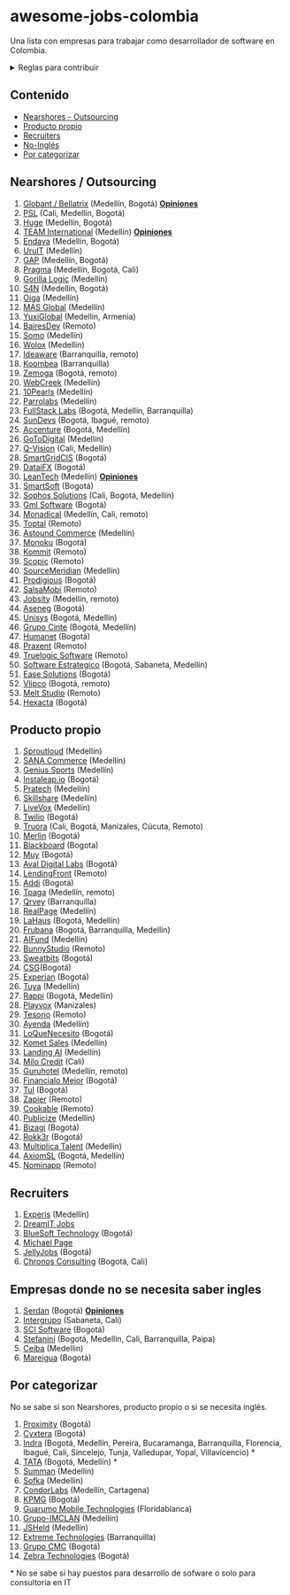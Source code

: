 # awesome-jobs-colombia

Una lista con empresas para trabajar como desarrollador de software en Colombia.

<details>
  <summary>Reglas para contribuir</summary>
  
  ## Reglas 
  1. Si la empresa desarrolla principalmente para otras compañías, se debe colocar en categoría "Nearshore" (nearshore para esta lista se puede tomar como sinónimo de "outsourcing" o "agencia")
  2. Sólo agregar empresas con página de Careers o en su defecto con vacantes posteadas regularmente por LinkedIn. Esto se hace con el fin de mantener en este listado empresas que esten contratando regularmente, así se mantendrá vigente por más tiempo y es más útil para los devs que la visiten.
 3. Los PRs se pueden realizar por medio de "patches" o creando nuevas ramas y haciendo merge request.
 4. Si se tienen dudas respecto a algo por agregar/modificar se puede crear un issue. O hacer directamente el cambio + PR; dentro del PR se discutirá la duda. 
     
</details>

## Contenido

- [Nearshores - Outsourcing](#nearshores)
- [Producto propio](#producto-propio)
- [Recruiters](#recruiters)
- [No-Inglés](#empresas-donde-no-se-necesita-saber-ingles)
- [Por categorizar](#por-categorizar)

## Nearshores / Outsourcing

1. [Globant / Bellatrix](https://www.globant.com/careers) (Medellín, Bogotá) [**Opiniones**](https://github.com/suarezafelipe/awesome-jobs-colombia/wiki/Globant)
1. [PSL](https://www.psl.com.co/empleo.html) (Cali, Medellín, Bogotá)
1. [Huge](https://www.hugeinc.com/careers/jobs) (Medellín, Bogotá)
1. [TEAM International](https://www.teaminternational.com/careers/) (Medellín) [**Opiniones**](https://github.com/suarezafelipe/awesome-jobs-colombia/wiki/Team-International)
1. [Endava](https://careers.endava.com/en) (Medellín, Bogotá)
1. [UruIT](https://uruit.com/careers) (Medellín)
1. [GAP](https://www.growthaccelerationpartners.com/careers/job-listings/) (Medellín, Bogotá)
1. [Pragma](https://www.pragma.com.co/trabaja-con-nosotros) (Medellín, Bogotá, Cali)
1. [Gorilla Logic](https://gorillalogic.secure.force.com/Careers) (Medellín)
1. [S4N](https://jobs.lever.co/s4n) (Medellín, Bogotá)
1. [Oiga](https://oiga.com/unete-a-nosotros/) (Medellín)
1. [MAS Global](https://masglobalconsulting.applytojob.com/) (Medellín)
1. [YuxiGlobal](https://www.yuxiglobal.com/careers) (Medellín, Armenia)
1. [BairesDev](https://www.bairesdev.com/careers/) (Remoto)
1. [Somo](https://www.somoglobal.com/career/) (Medellín)
1. [Wolox](https://wolox.recruitee.com/) (Medellín)
1. [Ideaware](https://ideaware.co/careers/) (Barranquilla, remoto)
1. [Koombea](https://www.koombea.com/careers/#positions-list) (Barranquilla)
1. [Zemoga](https://www.zemoga.com/jobs) (Bogotá, remoto)
1. [WebCreek](https://webcreek.com/en/careers/) (Medellín)
1. [10Pearls](https://10pearls.com/join-our-team/) (Medellín)
1. [Parrolabs](https://www.parrolabs.com/careers/) (Medellín)
1. [FullStack Labs](https://apply.workable.com/fullstack-labs/) (Bogotá, Medellín, Barranquilla)
1. [SunDevs](https://sundevs.com/careers/) (Bogotá, Ibagué, remoto)
1. [Accenture](https://www.accenture.com/co-es/careers/jobsearch?jk=&sb=1) (Bogotá, Medellín)
1. [GoToDigital](https://gotodigital.es/empleo/) (Medellín)
1. [Q-Vision](https://qvisiontechnologies.com/unete/) (Cali, Medellín)
1. [SmartGridCIS](http://smartgridcis.com/about/careers/) (Bogotá)
1. [DataiFX](https://www.linkedin.com/jobs/view/1713642058/) (Bogotá)
1. [LeanTech](https://lssdevelopment.typeform.com/to/Gea9dt) (Medellín) [**Opiniones**](https://github.com/suarezafelipe/awesome-jobs-colombia/wiki/Lean-Teach) 
1. [SmartSoft](https://www.linkedin.com/company/smartsoft-colombia/jobs/) (Bogotá)
1. [Sophos Solutions](https://sophossolutions.com/trabaja-con-nosotros/) (Cali, Bogotá, Medellín)
1. [Gml Software](https://www.linkedin.com/company/gmlsoftware/jobs/) (Bogotá)
1. [Monadical](https://monadical.com/team.html#join) (Medellín, Cali, remoto)
1. [Toptal](https://www.toptal.com/careers#positions) (Remoto)
1. [Astound Commerce](https://careers.astoundcommerce.com/vacancies/all/medellin/) (Medellín)
1. [Monoku](https://monoku.recruiterbox.com/) (Bogotá)
1. [Kommit](https://kommit.co/home) (Remoto)
1. [Scopic](https://scopicsoftware.com/careers/) (Remoto)
1. [SourceMeridian](https://sourcemeridian.com/work-with-us/) (Medellín)
1. [Prodigious](https://by.prodigious.com/careers/) (Bogotá)
1. [SalsaMobi](https://salsamobi.com/careers/) (Remoto)
1. [Jobsity](https://www.jobsity.com/careers) (Medellín, remoto)
1. [Aseneg](https://www.aseneg.com/ofertas-laborales/) (Bogotá)
1. [Unisys](https://unisys.wd5.myworkdayjobs.com/External/3/refreshFacet/318c8bb6f553100021d223d9780d30be) (Bogotá, Medellín)
1. [Grupo Cinte](https://grupocinte.com/vacantes/) (Bogotá, Medellín)
1. [Humanet](https://humanet.hiringroom.com/jobs/) (Bogotá)
1. [Praxent](https://praxent.com/careers) (Remoto)
1. [Truelogic Software](https://www.truelogicsoftware.com/careers/) (Remoto)
1. [Software Estrategico](https://www.computrabajo.com.co/empresas/ofertas-de-trabajo-de-software-estrategico-sas-F5F7931090C29EF4) (Bogotá, Sabaneta, Medellín)
1. [Ease Solutions](https://apply.workable.com/ease-solutions-pte-ltd/) (Bogotá)
1. [Vlipco](https://www.vlipco.com/careers) (Bogotá, remoto)
1. [Melt Studio](https://www.meltstudio.co/jobs) (Remoto)
1. [Hexacta](http://careers.hexacta.com/) (Bogotá)

## Producto propio

1. [Sproutloud](https://sproutloud.applytojob.com/apply) (Medellín)
1. [SANA Commerce](https://www.sana-commerce.com/careers/) (Medellín)
1. [Genius Sports](https://geniussports.gr8people.com/index.gp?method=cappportal.showPortalSearch&sysLayoutID=123) (Medellín)
1. [Instaleap.io](https://instaleap.io/careers) (Bogotá)
1. [Pratech](https://www.pratechgroup.com/trabaja-en-pratech/) (Medellín)
1. [Skillshare](https://jobs.lever.co/skillshare?location=Medell%C3%ADn) (Medellín)
1. [LiveVox](https://jobs.jobvite.com/livevox/search?l=CO-MD+-+COL-HQ-Medellin&c=) (Medellín)
1. [Twilio](https://www.twilio.com/company/jobs) (Bogotá)
1. [Truora](https://www.truora.com/careers-spanish) (Cali, Bogotá, Manizales, Cúcuta, Remoto)
1. [Merlin](https://merlinjobs.com/work-with-merlin) (Bogotá)
1. [Blackboard](https://co.linkedin.com/jobs/blackboard-empleos?position=1&pageNum=0) (Bogota)
1. [Muy](https://home.muy.com.co/#/trabajaconnosotros) (Bogotá)
1. [Aval Digital Labs](https://www.linkedin.com/company/avaldigitallabs/) (Bogotá)
1. [LendingFront](https://angel.co/company/lendingfront/jobs) (Remoto)
1. [Addi](https://jobs.lever.co/addi) (Bogotá)
1. [Tpaga](https://tpaga.co/trabaja-con-nosotros/) (Medellín, remoto)
1. [Qrvey](https://qrvey.com/careers) (Barranquilla)
1. [RealPage](https://careers-realpage.icims.com/jobs/search?ss=1&searchRelation=keyword_all&searchCompany=1145) (Medellín)
1. [LaHaus](https://apply.workable.com/lahaus/) (Bogotá, Medellín)
1. [Frubana](https://jobs.lever.co/frubana?) (Bogotá, Barranquilla, Medellín)
1. [AIFund](https://aifund.ai/careers/) (Medellín)
1. [BunnyStudio](https://weare.bunnystudio.com/careers/) (Remoto)
1. [Sweatbits](https://sweatbits.co/platform/work_with_us) (Bogotá)
1. [CSG](https://careers.csgi.com/search-results?qcountry=Colombia)(Bogotá)
1. [Experian](https://experian.referrals.selectminds.com/jobs/search/4129592) (Bogotá)
1. [Tuya](https://www.linkedin.com/company/tuya-s-a/jobs/) (Medellín)
1. [Rappi](https://www.rappi.com/jobs/) (Bogotá, Medellín)
1. [Playvox](http://jobs.playvox.com/) (Manizales)
1. [Tesorio](https://jobs.lever.co/tesorio/) (Remoto)
1. [Ayenda](https://ayenda.recruitee.com/) (Medellín)
1. [LoQueNecesito](https://www.linkedin.com/company/loquenecesito-co/jobs/) (Bogotá)
1. [Komet Sales](https://www.kometsales.com/pages/careers) (Medellín)
1. [Landing AI](https://landing.ai/careers/) (Medellín)
1. [Milo Credit](https://jobs.lever.co/milocredit?department=Research%20%26%20Development&team=Engineering) (Cali)
1. [Guruhotel](https://guruhotel.com/en/trabaja-con-nosotros/) (Medellín, remoto)
1. [Financialo Mejor](https://www.linkedin.com/company/financialo-mejor/jobs/) (Bogotá)
1. [Tul](https://tul.com.co/jobs/) (Bogotá)
1. [Zapier](https://zapier.com/jobs/) (Remoto)
1. [Cookable](https://apply.workable.com/cookable-inc/) (Remoto)
1. [Publicize](https://publicize.co/careers/) (Medellín)
1. [Bizagi](https://apply.workable.com/bizagi/) (Bogotá)
1. [Rokk3r](https://apply.workable.com/rokk3r/) (Bogotá)
1. [Multiplica Talent](https://apply.workable.com/multiplica-1/) (Medellín)
1. [AxiomSL](https://apply.workable.com/axiomsl/) (Bogotá, Medellín)
1. [Nominapp](https://nominapp.com/co/jobs/) (Remoto)


## Recruiters

1. [Experis](https://www.manpower.com/ManpowerUSA/home/!ut/p/z1/04_Sj9CPykssy0xPLMnMz0vMAfIjo8ziTfw9zDw9nA18LFyDjAwczTwDjYw9jIydPY31w_Wj9KOASgxwAEcD_YLsbEUAylnE_Q!!/dz/d5/L0lDUmlTUSEhL3dHa0FKRnNBLzROV3FpQSEhL2VuX1VT/) (Medellín)
1. [DreamIT Jobs](https://dreamitjobs.net/)
1. [BlueSoft Technology](http://www.bluesoft.com.co/html/oportunidades.html) (Bogotá)
1. [Michael Page](https://www.michaelpage.com.co/job-search)
1. [JellyJobs](https://jellyjob.com/empleo/) (Bogotá)
1. [Chronos Consulting](https://www.chronosconsulting.com/job-offers/colombia/) (Bogotá, Cali)

## Empresas donde no se necesita saber ingles

1. [Serdan](http://ofertaslaborales.serdan.com.co/?O=Index.Ofertas) (Bogotá) [**Opiniones**](https://github.com/suarezafelipe/awesome-jobs-colombia/wiki/Serdan)  
1. [Intergrupo](http://www.intergrupo.com/en/vacancies/) (Sabaneta, Cali)
1. [SCI Software](https://www.linkedin.com/in/sci-software-development-sas-252718b4/detail/recent-activity/shares/) (Bogotá)
1. [Stefanini](https://stefanini.com/en/careers) (Bogotá, Medellin, Cali, Barranquilla, Paipa)
1. [Ceiba](https://www.linkedin.com/company/ceiba-software-house/jobs/) (Medellin)
1. [Mareigua](https://www.mareigua.co/es/ofertas-laborales/) (Bogotá)

## Por categorizar

No se sabe si son Nearshores, producto propio o si se necesita inglés.

1. [Proximity](https://www.proximity.com.co/equipo-unete) (Bogotá)
1. [Cyxtera](https://usr57.dayforcehcm.com/CandidatePortal/en-US/cyxtera/) (Bogotá)
1. [Indra](https://www.indracompany.com/es/trabajar-indra-2) (Bogotá, Medellín, Pereira, Bucaramanga, Barranquilla, Florencia, Ibagué, Cali, Sincelejo, Tunja, Valledupar, Yopal, Villavicencio) *
1. [TATA](https://ibegin.tcs.com/iBegin/) (Bogotá, Medellín) *
1. [Summan](https://www.summan.com/empleos/) (Medellín)
1. [Sofka](https://www.sofka.com.co/es/trabaja_con_nosotros_registro/) (Medellín)
1. [CondorLabs](https://condorlabs.io/hiring) (Medellín, Cartagena)
1. [KPMG](https://www.elempleo.com/sitios-empresariales/colombia/kpmg/oferta_sitio.asp?Actual=1) (Bogotá)
1. [Guarumo Mobile Technologies](https://www.linkedin.com/company/guarumo/jobs/) (Floridablanca)
1. [Grupo-IMCLAN](https://www.linkedin.com/company/grupo-inclam/jobs/) (Medellín)
1. [JSHeld](https://www.linkedin.com/company/j-s--held/jobs/) (Medellín)
1. [Extreme Technologies](https://www.linkedin.com/company/extreme-technologies-s-a-/jobs/) (Barranquilla)
1. [Grupo CMC](https://www.linkedin.com/company/cmc-colombia/jobs/) (Bogotá)
1. [Zebra Technologies](https://latinam-canada-zebra.icims.com/jobs/search?ss=1&searchLocation=13546--Bogota) (Bogotá)

\* No se sabe si hay puestos para desarrollo de sofware o solo para consultoria en IT
